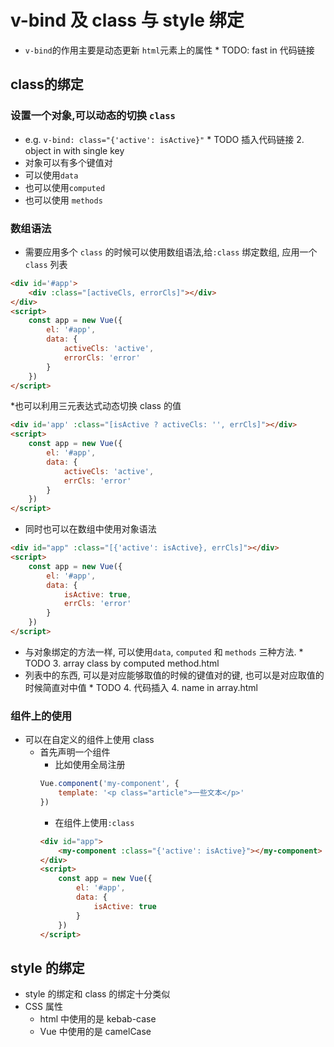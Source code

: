# v-bind 及 class 与 style 绑定
* `v-bind`的作用主要是动态更新 `html`元素上的属性
    * 
TODO: fast in 代码链接
## class的绑定
### 设置一个对象,可以动态的切换 `class`
* e.g. `v-bind: class="{'active': isActive}"`
    * 
TODO  插入代码链接 2. object in with single key
* 对象可以有多个键值对
* 可以使用`data`
* 也可以使用`computed`
* 也可以使用 `methods`
### 数组语法
* 需要应用多个 `class` 的时候可以使用数组语法,给`:class` 绑定数组, 应用一个`class` 列表
```html
<div id='#app'>
    <div :class="[activeCls, errorCls]"></div>
</div>
<script>
    const app = new Vue({
        el: '#app',
        data: {
            activeCls: 'active',
            errorCls: 'error'
        }
    })
</script>
```
*也可以利用三元表达式动态切换 class 的值
```html
<div id='app' :class="[isActive ? activeCls: '', errCls]"></div>
<script>
    const app = new Vue({
        el: '#app',
        data: {
            activeCls: 'active',
            errCls: 'error'
        }
    })
</script>
```

* 同时也可以在数组中使用对象语法
```html
<div id="app" :class="[{'active': isActive}, errCls]"></div>
<script>
    const app = new Vue({
        el: '#app',
        data: {
            isActive: true,
            errCls: 'error'
        }
    })
</script>
``` 
* 与对象绑定的方法一样, 可以使用`data`, `computed` 和 `methods` 三种方法.
    * 
TODO 3. array class by computed method.html
* 列表中的东西, 可以是对应能够取值的时候的键值对的键, 也可以是对应取值的时候简直对中值
    * 
TODO 4. 代码插入 4. name in array.html
### 组件上的使用
* 可以在自定义的组件上使用 class
    * 首先声明一个组件
        * 比如使用全局注册
        ```JavaScript
        Vue.component('my-component', {
            template: '<p class="article">一些文本</p>'
        })
        ```
        * 在组件上使用`:class`
        ```html
        <div id="app">
            <my-component :class="{'active': isActive}"></my-component>
        </div>
        <script>
            const app = new Vue({
                el: '#app',
                data: {
                    isActive: true
                }
            })
        </script>
        ```
## style 的绑定
* style 的绑定和 class 的绑定十分类似
* CSS 属性
    * html 中使用的是 kebab-case
    * Vue 中使用的是 camelCase